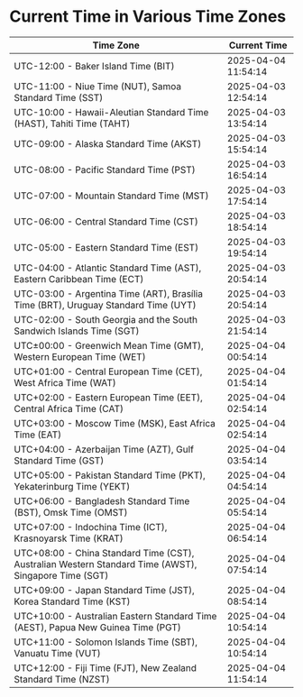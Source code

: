 # Current Time in Various Time Zones

| Time Zone | Current Time |
|-----------|--------------|
| UTC-12:00 - Baker Island Time (BIT) | 2025-04-04 11:54:14 |
| UTC-11:00 - Niue Time (NUT), Samoa Standard Time (SST) | 2025-04-03 12:54:14 |
| UTC-10:00 - Hawaii-Aleutian Standard Time (HAST), Tahiti Time (TAHT) | 2025-04-03 13:54:14 |
| UTC-09:00 - Alaska Standard Time (AKST) | 2025-04-03 15:54:14 |
| UTC-08:00 - Pacific Standard Time (PST) | 2025-04-03 16:54:14 |
| UTC-07:00 - Mountain Standard Time (MST) | 2025-04-03 17:54:14 |
| UTC-06:00 - Central Standard Time (CST) | 2025-04-03 18:54:14 |
| UTC-05:00 - Eastern Standard Time (EST) | 2025-04-03 19:54:14 |
| UTC-04:00 - Atlantic Standard Time (AST), Eastern Caribbean Time (ECT) | 2025-04-03 20:54:14 |
| UTC-03:00 - Argentina Time (ART), Brasília Time (BRT), Uruguay Standard Time (UYT) | 2025-04-03 20:54:14 |
| UTC-02:00 - South Georgia and the South Sandwich Islands Time (SGT) | 2025-04-03 21:54:14 |
| UTC±00:00 - Greenwich Mean Time (GMT), Western European Time (WET) | 2025-04-04 00:54:14 |
| UTC+01:00 - Central European Time (CET), West Africa Time (WAT) | 2025-04-04 01:54:14 |
| UTC+02:00 - Eastern European Time (EET), Central Africa Time (CAT) | 2025-04-04 02:54:14 |
| UTC+03:00 - Moscow Time (MSK), East Africa Time (EAT) | 2025-04-04 02:54:14 |
| UTC+04:00 - Azerbaijan Time (AZT), Gulf Standard Time (GST) | 2025-04-04 03:54:14 |
| UTC+05:00 - Pakistan Standard Time (PKT), Yekaterinburg Time (YEKT) | 2025-04-04 04:54:14 |
| UTC+06:00 - Bangladesh Standard Time (BST), Omsk Time (OMST) | 2025-04-04 05:54:14 |
| UTC+07:00 - Indochina Time (ICT), Krasnoyarsk Time (KRAT) | 2025-04-04 06:54:14 |
| UTC+08:00 - China Standard Time (CST), Australian Western Standard Time (AWST), Singapore Time (SGT) | 2025-04-04 07:54:14 |
| UTC+09:00 - Japan Standard Time (JST), Korea Standard Time (KST) | 2025-04-04 08:54:14 |
| UTC+10:00 - Australian Eastern Standard Time (AEST), Papua New Guinea Time (PGT) | 2025-04-04 10:54:14 |
| UTC+11:00 - Solomon Islands Time (SBT), Vanuatu Time (VUT) | 2025-04-04 10:54:14 |
| UTC+12:00 - Fiji Time (FJT), New Zealand Standard Time (NZST) | 2025-04-04 11:54:14 |
